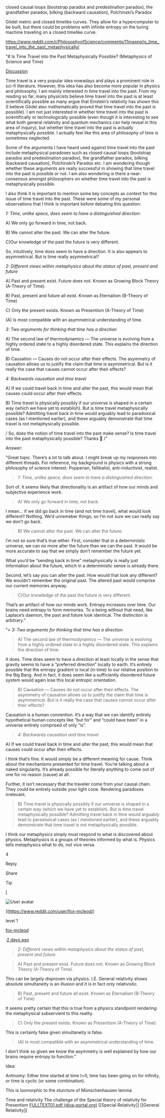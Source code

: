 
closed causal loops (bootstrap paradox and predestination paradox), the grandfather paradox, bilking (backward causation), Polchinski’s Paradox

Gödel metric and closed timelike curves. They allow for a hypercomputer to be built, but there could be problems with infinite entropy on the turing machine traveling on a closed timelike curve.

https://www.reddit.com/r/PhilosophyofScience/comments/11maxeg/is_time_travel_into_the_past_metaphysically/

"# Is Time Travel into the Past Metaphysically Possible? (Metaphysics of Science and Time)

[Discussion](https://www.reddit.com/r/PhilosophyofScience/search?q=flair_name%3A%22Discussion%22&restrict_sr=1)

Time travel is a very popular idea nowadays and plays a prominent role in sci-fi literature. However, this idea has also become more popular in physics and philosophy. I am mainly interested in time travel into the past. From my reading so far, many physicists believe time travel into the past is at least scientifically possible as many argue that Einstein’s relativity has shown this (I believe Gödel also mathematically proved that time travel into the past is possible). I am not just interested in whether time travel into the past is scientifically or technologically possible (even though it is interesting to see what both general relativity and quantum mechanics can help reveal in this area of inquiry), but whether time travel into the past is actually metaphysically possible. I actually feel like this area of philosophy of time is sometimes neglected.

Some of the arguments I have heard used against time travel into the past include metaphysical paradoxes such as closed causal loops (bootstrap paradox and predestination paradox), the grandfather paradox, bilking (backward causation), Polchinski’s Paradox etc. I am wondering though whether these arguments are really successful in showing that time travel into the past is possible or not. I am also wondering is there a near-consensus amongst philosophers on whether time travel into the past is metaphysically possible.

I also think it is important to mention some key concepts as context for this issue of time travel into the past. These were some of my personal observations that I think is important before debating this question:

_1: Time, unlike space, does seem to have a distinguished direction:_

A) We only go forward in time, not back.

B) We cannot alter the past. We can alter the future.

C)Our knowledge of the past the future is very different.

So, intuitively, time does seem to have a direction. It is also appears to asymmetrical. But is time really asymmetrical?

_2: Different views within metaphysics about the status of past, present and future_

A) Past and present exist. Future does not. Known as Growing Block Theory (A-Theory of Time).

B) Past, present and future all exist. Known as Eternalism (B-Theory of Time)

C) Only the present exists. Known as Presentism (A-Theory of Time)

(A) Is most compatible with an asymmetrical understanding of time.

_3: Two arguments for thinking that time has a direction_

A) The second law of thermodynamics — The universe is evolving from a highly ordered state to a highly disordered state. This explains the direction of time.

B) Causation — Causes do not occur after their effects. The asymmetry of causation allows us to justify the claim that time is asymmetrical. But is it really the case that causes cannot occur after their effects?

_4: Backwards causation and time travel_

A) If we could travel back in time and alter the past, this would mean that causes could occur after their effects.

B) Time travel is physically possibly if our universe is shaped in a certain way (which we have yet to establish). But is time travel metaphysically possible? Admitting travel back in time would arguably lead to paradoxical cases (as I mentioned earlier), and these arguably demonstrate that time travel is not metaphysically possible.

/ So, does the notion of time travel into the past make sense? Is time travel into the past metaphysically possible? Thanks 🙏 /"

Answer:

"Great topic. There’s a lot to talk about. I might break up my responses into different threads. For reference, my background is physics with a strong philosophy of science interest. Popperian, fallibalist, anti-inductivist, realist.

> _1: Time, unlike space, does seem to have a distinguished direction:_

Sort of. It seems likely that directionality is an artifact of how our minds and subjective experience work.

> A) We only go forward in time, not back.

I mean… if we did go back in time (and not time travel), what would look different? Nothing. We’d unremeber things; so I’m not sure we can really say we don’t go back.

> B) We cannot alter the past. We can alter the future.

I’m not so sure that’s true either. First, consider that in a deterministic universe, we can no more alter the future than we can the past. It would be more accurate to say that we simply don’t remember the future yet.

What you’d be “sending back in time” metaphysically is really just information about the future, which in a deterministic sense is already there.

Second, let’s say you can alter the past. How would that look any different? We wouldn’t remember the original past. The altered past would comprise our current memories anyway.

> C)Our knowledge of the past the future is very different.

That’s an artifact of how our minds work. Entropy increases over time. Our brains need entropy to form memories. To a being without that need, like Laplace’s daemon, the past and future look identical. The distinction is arbitrary."

"> _3: Two arguments for thinking that time has a direction_

> A) The second law of thermodynamics — The universe is evolving from a highly ordered state to a highly disordered state. This explains the direction of time.

It does. Time does seem to have a direction at least locally in the sense that gravity seems to have a “preferred direction” locally to earth. It’s entirely possible that the entropy gradient is local (in time) to our relative position to the Big Bang. And in fact, it does seem like a sufficiently disordered future system would again lose this local entropic orientation.

> B) Causation — Causes do not occur after their effects. The asymmetry of causation allows us to justify the claim that time is asymmetrical. But is it really the case that causes cannot occur after their effects?

Causation is a human convention. It’s a way that we can identify entirely hypothetical human concepts like “but for” and “could have been” in a universe entirely comprised of only “is”.

> _4: Backwards causation and time travel_

A) If we could travel back in time and alter the past, this would mean that causes could occur after their effects.

I think that’s fine. It would simply be a different meaning for cause. Think about the mechanisms presented for time travel. You’re talking about a naked singularity. It’s already possible for literally anything to come out of one for no reason (cause) at all.

Further, it isn’t necessary that the traveler come from your causal chain. They could be entirely outside your light cone. Rendering paradoxes irrelevant.

> B) Time travel is physically possibly if our universe is shaped in a certain way (which we have yet to establish). But is time travel metaphysically possible? Admitting travel back in time would arguably lead to paradoxical cases (as I mentioned earlier), and these arguably demonstrate that time travel is not metaphysically possible.

I think our metaphysics simply must respond to what is discovered about physics. Metaphysics is a groups of theories informed by what is. Physics tells metaphysics what to do, not vice versa.

4

Reply

Share

Tip

[

![User avatar](https://styles.redditmedia.com/t5_7ezcn/styles/profileIcon_snoo-nftv2_bmZ0X2VpcDE1NToxMzdfNzFkYzQ2NjA3ZjMxZjMwNTEwZjBjY2M2NzBiMDk2M2Y0MzFiMjEyYV8xMjk_rare_2f37a3ab-9f10-4db4-8393-aa62c0db38cd-headshot.png?width=256&height=256&crop=256:256,smart&v=enabled&s=89960de5a7475cce12be86581aff0127fe5f55d4)





](https://www.reddit.com/user/fox-mcleod/)

level 1

[fox-mcleod](https://www.reddit.com/user/fox-mcleod/)

·[2 days ago](https://www.reddit.com/r/PhilosophyofScience/comments/11maxeg/comment/jbh7qnl/?utm_source=reddit&utm_medium=web2x&context=3)

> _2: Different views within metaphysics about the status of past, present and future_

> A) Past and present exist. Future does not. Known as Growing Block Theory (A-Theory of Time).

This can be largely disproven via physics. I.E. General relativity shows absolute simultaneity is an illusion and it is in fact only relativistic.

> B) Past, present and future all exist. Known as Eternalism (B-Theory of Time)

It seems pretty certain that this is true from a physics standpoint rendering the metaphysical subservient to this reality.

> C) Only the present exists. Known as Presentism (A-Theory of Time)

This is certainly false given simultaneity is false.

> (A) Is most compatible with an asymmetrical understanding of time.

I don’t think so given we know the asymmetry is well explained by how our brains require entropy to function."

Idea:

Antinomy: Either time started at time t=0, time has been going on for infinity, or time is cyclic (or some combination).

This is isomorphic to the sturcture of Münschenhausen lemma

Time and relativity The challenge of the Special theory of relativity for Presentism
[FULLTEXT01.pdf (diva-portal.org)](https://www.diva-portal.org/smash/get/diva2:1146849/FULLTEXT01.pdf)
[[Special Relativity]] [[General Relativity]]
